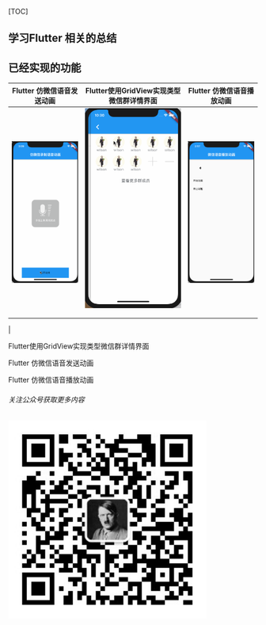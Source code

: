 [TOC] 
##  学习Flutter 相关的总结


## 已经实现的功能


| Flutter 仿微信语音发送动画 | Flutter使用GridView实现类型微信群详情界面 | Flutter 仿微信语音播放动画 |
| --- | --- | --- |
| <img src="README_images/voice_send.gif" width="200"  align=center /> | <img src="README_images/gridview_demo.gif" width="200"  align=center />   | <img src="README_images/voice_play.gif" width="200"  align=center /> 
 |



Flutter使用GridView实现类型微信群详情界面



Flutter 仿微信语音发送动画



Flutter 仿微信语音播放动画





###### 关注公众号获取更多内容

<img src="https://github.com/yxwandroid/question/blob/master/%E5%85%AC%E4%BC%97%E5%8F%B78cm.jpg?raw=true" width="400"  align=center />






